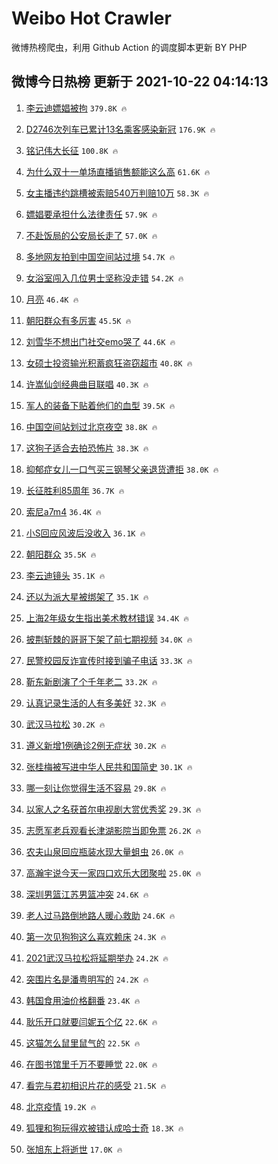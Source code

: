 # Weibo Hot Crawler 



微博热榜爬虫，利用 Github Action 的调度脚本更新 BY PHP 


## 微博今日热榜 更新于 2021-10-22 04:14:13 
1. [李云迪嫖娼被拘](https://s.weibo.com/weibo?q=%23%E6%9D%8E%E4%BA%91%E8%BF%AA%E5%AB%96%E5%A8%BC%E8%A2%AB%E6%8B%98%23&Refer=top) `379.8K 🔥` 

1. [D2746次列车已累计13名乘客感染新冠](https://s.weibo.com/weibo?q=%23D2746%E6%AC%A1%E5%88%97%E8%BD%A6%E5%B7%B2%E7%B4%AF%E8%AE%A113%E5%90%8D%E4%B9%98%E5%AE%A2%E6%84%9F%E6%9F%93%E6%96%B0%E5%86%A0%23&Refer=top) `176.9K 🔥` 

1. [铭记伟大长征](https://s.weibo.com/weibo?q=%23%E9%93%AD%E8%AE%B0%E4%BC%9F%E5%A4%A7%E9%95%BF%E5%BE%81%23&Refer=top) `100.8K 🔥` 

1. [为什么双十一单场直播销售额能这么高](https://s.weibo.com/weibo?q=%23%E4%B8%BA%E4%BB%80%E4%B9%88%E5%8F%8C%E5%8D%81%E4%B8%80%E5%8D%95%E5%9C%BA%E7%9B%B4%E6%92%AD%E9%94%80%E5%94%AE%E9%A2%9D%E8%83%BD%E8%BF%99%E4%B9%88%E9%AB%98%23&Refer=top) `61.6K 🔥` 

1. [女主播违约跳槽被索赔540万判赔10万](https://s.weibo.com/weibo?q=%23%E5%A5%B3%E4%B8%BB%E6%92%AD%E8%BF%9D%E7%BA%A6%E8%B7%B3%E6%A7%BD%E8%A2%AB%E7%B4%A2%E8%B5%94540%E4%B8%87%E5%88%A4%E8%B5%9410%E4%B8%87%23&Refer=top) `58.3K 🔥` 

1. [嫖娼要承担什么法律责任](https://s.weibo.com/weibo?q=%23%E5%AB%96%E5%A8%BC%E8%A6%81%E6%89%BF%E6%8B%85%E4%BB%80%E4%B9%88%E6%B3%95%E5%BE%8B%E8%B4%A3%E4%BB%BB%23&Refer=top) `57.9K 🔥` 

1. [不赴饭局的公安局长走了](https://s.weibo.com/weibo?q=%23%E4%B8%8D%E8%B5%B4%E9%A5%AD%E5%B1%80%E7%9A%84%E5%85%AC%E5%AE%89%E5%B1%80%E9%95%BF%E8%B5%B0%E4%BA%86%23&Refer=top) `57.0K 🔥` 

1. [多地网友拍到中国空间站过境](https://s.weibo.com/weibo?q=%23%E5%A4%9A%E5%9C%B0%E7%BD%91%E5%8F%8B%E6%8B%8D%E5%88%B0%E4%B8%AD%E5%9B%BD%E7%A9%BA%E9%97%B4%E7%AB%99%E8%BF%87%E5%A2%83%23&Refer=top) `54.7K 🔥` 

1. [女浴室闯入几位男士坚称没走错](https://s.weibo.com/weibo?q=%23%E5%A5%B3%E6%B5%B4%E5%AE%A4%E9%97%AF%E5%85%A5%E5%87%A0%E4%BD%8D%E7%94%B7%E5%A3%AB%E5%9D%9A%E7%A7%B0%E6%B2%A1%E8%B5%B0%E9%94%99%23&Refer=top) `54.2K 🔥` 

1. [月亮](https://s.weibo.com/weibo?q=%E6%9C%88%E4%BA%AE&Refer=top) `46.4K 🔥` 

1. [朝阳群众有多厉害](https://s.weibo.com/weibo?q=%23%E6%9C%9D%E9%98%B3%E7%BE%A4%E4%BC%97%E6%9C%89%E5%A4%9A%E5%8E%89%E5%AE%B3%23&Refer=top) `45.5K 🔥` 

1. [刘雪华不想出门社交emo哭了](https://s.weibo.com/weibo?q=%23%E5%88%98%E9%9B%AA%E5%8D%8E%E4%B8%8D%E6%83%B3%E5%87%BA%E9%97%A8%E7%A4%BE%E4%BA%A4emo%E5%93%AD%E4%BA%86%23&Refer=top) `44.6K 🔥` 

1. [女硕士投资输光积蓄疯狂盗窃超市](https://s.weibo.com/weibo?q=%23%E5%A5%B3%E7%A1%95%E5%A3%AB%E6%8A%95%E8%B5%84%E8%BE%93%E5%85%89%E7%A7%AF%E8%93%84%E7%96%AF%E7%8B%82%E7%9B%97%E7%AA%83%E8%B6%85%E5%B8%82%23&Refer=top) `40.8K 🔥` 

1. [许嵩仙剑经典曲目联唱](https://s.weibo.com/weibo?q=%23%E8%AE%B8%E5%B5%A9%E4%BB%99%E5%89%91%E7%BB%8F%E5%85%B8%E6%9B%B2%E7%9B%AE%E8%81%94%E5%94%B1%23&Refer=top) `40.3K 🔥` 

1. [军人的装备下贴着他们的血型](https://s.weibo.com/weibo?q=%23%E5%86%9B%E4%BA%BA%E7%9A%84%E8%A3%85%E5%A4%87%E4%B8%8B%E8%B4%B4%E7%9D%80%E4%BB%96%E4%BB%AC%E7%9A%84%E8%A1%80%E5%9E%8B%23&Refer=top) `39.5K 🔥` 

1. [中国空间站划过北京夜空](https://s.weibo.com/weibo?q=%23%E4%B8%AD%E5%9B%BD%E7%A9%BA%E9%97%B4%E7%AB%99%E5%88%92%E8%BF%87%E5%8C%97%E4%BA%AC%E5%A4%9C%E7%A9%BA%23&Refer=top) `38.8K 🔥` 

1. [这狗子适合去拍恐怖片](https://s.weibo.com/weibo?q=%23%E8%BF%99%E7%8B%97%E5%AD%90%E9%80%82%E5%90%88%E5%8E%BB%E6%8B%8D%E6%81%90%E6%80%96%E7%89%87%23&Refer=top) `38.3K 🔥` 

1. [抑郁症女儿一口气买三钢琴父亲退货遭拒](https://s.weibo.com/weibo?q=%23%E6%8A%91%E9%83%81%E7%97%87%E5%A5%B3%E5%84%BF%E4%B8%80%E5%8F%A3%E6%B0%94%E4%B9%B0%E4%B8%89%E9%92%A2%E7%90%B4%E7%88%B6%E4%BA%B2%E9%80%80%E8%B4%A7%E9%81%AD%E6%8B%92%23&Refer=top) `38.0K 🔥` 

1. [长征胜利85周年](https://s.weibo.com/weibo?q=%23%E9%95%BF%E5%BE%81%E8%83%9C%E5%88%A985%E5%91%A8%E5%B9%B4%23&Refer=top) `36.7K 🔥` 

1. [索尼a7m4](https://s.weibo.com/weibo?q=%E7%B4%A2%E5%B0%BCa7m4&Refer=top) `36.4K 🔥` 

1. [小S回应风波后没收入](https://s.weibo.com/weibo?q=%23%E5%B0%8FS%E5%9B%9E%E5%BA%94%E9%A3%8E%E6%B3%A2%E5%90%8E%E6%B2%A1%E6%94%B6%E5%85%A5%23&Refer=top) `36.1K 🔥` 

1. [朝阳群众](https://s.weibo.com/weibo?q=%E6%9C%9D%E9%98%B3%E7%BE%A4%E4%BC%97&Refer=top) `35.5K 🔥` 

1. [李云迪镜头](https://s.weibo.com/weibo?q=%23%E6%9D%8E%E4%BA%91%E8%BF%AA%E9%95%9C%E5%A4%B4%23&Refer=top) `35.1K 🔥` 

1. [还以为派大星被绑架了](https://s.weibo.com/weibo?q=%23%E8%BF%98%E4%BB%A5%E4%B8%BA%E6%B4%BE%E5%A4%A7%E6%98%9F%E8%A2%AB%E7%BB%91%E6%9E%B6%E4%BA%86%23&Refer=top) `35.1K 🔥` 

1. [上海2年级女生指出美术教材错误](https://s.weibo.com/weibo?q=%23%E4%B8%8A%E6%B5%B72%E5%B9%B4%E7%BA%A7%E5%A5%B3%E7%94%9F%E6%8C%87%E5%87%BA%E7%BE%8E%E6%9C%AF%E6%95%99%E6%9D%90%E9%94%99%E8%AF%AF%23&Refer=top) `34.4K 🔥` 

1. [披荆斩棘的哥哥下架了前七期视频](https://s.weibo.com/weibo?q=%23%E6%8A%AB%E8%8D%86%E6%96%A9%E6%A3%98%E7%9A%84%E5%93%A5%E5%93%A5%E4%B8%8B%E6%9E%B6%E4%BA%86%E5%89%8D%E4%B8%83%E6%9C%9F%E8%A7%86%E9%A2%91%23&Refer=top) `34.0K 🔥` 

1. [民警校园反诈宣传时接到骗子电话](https://s.weibo.com/weibo?q=%23%E6%B0%91%E8%AD%A6%E6%A0%A1%E5%9B%AD%E5%8F%8D%E8%AF%88%E5%AE%A3%E4%BC%A0%E6%97%B6%E6%8E%A5%E5%88%B0%E9%AA%97%E5%AD%90%E7%94%B5%E8%AF%9D%23&Refer=top) `33.3K 🔥` 

1. [靳东新剧演了个千年老二](https://s.weibo.com/weibo?q=%23%E9%9D%B3%E4%B8%9C%E6%96%B0%E5%89%A7%E6%BC%94%E4%BA%86%E4%B8%AA%E5%8D%83%E5%B9%B4%E8%80%81%E4%BA%8C%23&Refer=top) `33.2K 🔥` 

1. [认真记录生活的人有多美好](https://s.weibo.com/weibo?q=%23%E8%AE%A4%E7%9C%9F%E8%AE%B0%E5%BD%95%E7%94%9F%E6%B4%BB%E7%9A%84%E4%BA%BA%E6%9C%89%E5%A4%9A%E7%BE%8E%E5%A5%BD%23&Refer=top) `32.3K 🔥` 

1. [武汉马拉松](https://s.weibo.com/weibo?q=%23%E6%AD%A6%E6%B1%89%E9%A9%AC%E6%8B%89%E6%9D%BE%23&Refer=top) `30.2K 🔥` 

1. [遵义新增1例确诊2例无症状](https://s.weibo.com/weibo?q=%23%E9%81%B5%E4%B9%89%E6%96%B0%E5%A2%9E1%E4%BE%8B%E7%A1%AE%E8%AF%8A2%E4%BE%8B%E6%97%A0%E7%97%87%E7%8A%B6%23&Refer=top) `30.2K 🔥` 

1. [张桂梅被写进中华人民共和国简史](https://s.weibo.com/weibo?q=%23%E5%BC%A0%E6%A1%82%E6%A2%85%E8%A2%AB%E5%86%99%E8%BF%9B%E4%B8%AD%E5%8D%8E%E4%BA%BA%E6%B0%91%E5%85%B1%E5%92%8C%E5%9B%BD%E7%AE%80%E5%8F%B2%23&Refer=top) `30.1K 🔥` 

1. [哪一刻让你觉得生活不容易](https://s.weibo.com/weibo?q=%23%E5%93%AA%E4%B8%80%E5%88%BB%E8%AE%A9%E4%BD%A0%E8%A7%89%E5%BE%97%E7%94%9F%E6%B4%BB%E4%B8%8D%E5%AE%B9%E6%98%93%23&Refer=top) `29.8K 🔥` 

1. [以家人之名获首尔电视剧大赏优秀奖](https://s.weibo.com/weibo?q=%23%E4%BB%A5%E5%AE%B6%E4%BA%BA%E4%B9%8B%E5%90%8D%E8%8E%B7%E9%A6%96%E5%B0%94%E7%94%B5%E8%A7%86%E5%89%A7%E5%A4%A7%E8%B5%8F%E4%BC%98%E7%A7%80%E5%A5%96%23&Refer=top) `29.3K 🔥` 

1. [志愿军老兵观看长津湖影院当即免票](https://s.weibo.com/weibo?q=%23%E5%BF%97%E6%84%BF%E5%86%9B%E8%80%81%E5%85%B5%E8%A7%82%E7%9C%8B%E9%95%BF%E6%B4%A5%E6%B9%96%E5%BD%B1%E9%99%A2%E5%BD%93%E5%8D%B3%E5%85%8D%E7%A5%A8%23&Refer=top) `26.2K 🔥` 

1. [农夫山泉回应瓶装水现大量蛆虫](https://s.weibo.com/weibo?q=%23%E5%86%9C%E5%A4%AB%E5%B1%B1%E6%B3%89%E5%9B%9E%E5%BA%94%E7%93%B6%E8%A3%85%E6%B0%B4%E7%8E%B0%E5%A4%A7%E9%87%8F%E8%9B%86%E8%99%AB%23&Refer=top) `26.0K 🔥` 

1. [高瀚宇说今天一家四口欢乐大团聚啦](https://s.weibo.com/weibo?q=%23%E9%AB%98%E7%80%9A%E5%AE%87%E8%AF%B4%E4%BB%8A%E5%A4%A9%E4%B8%80%E5%AE%B6%E5%9B%9B%E5%8F%A3%E6%AC%A2%E4%B9%90%E5%A4%A7%E5%9B%A2%E8%81%9A%E5%95%A6%23&Refer=top) `25.0K 🔥` 

1. [深圳男篮江苏男篮冲突](https://s.weibo.com/weibo?q=%23%E6%B7%B1%E5%9C%B3%E7%94%B7%E7%AF%AE%E6%B1%9F%E8%8B%8F%E7%94%B7%E7%AF%AE%E5%86%B2%E7%AA%81%23&Refer=top) `24.6K 🔥` 

1. [老人过马路倒地路人暖心救助](https://s.weibo.com/weibo?q=%23%E8%80%81%E4%BA%BA%E8%BF%87%E9%A9%AC%E8%B7%AF%E5%80%92%E5%9C%B0%E8%B7%AF%E4%BA%BA%E6%9A%96%E5%BF%83%E6%95%91%E5%8A%A9%23&Refer=top) `24.6K 🔥` 

1. [第一次见狗狗这么喜欢赖床](https://s.weibo.com/weibo?q=%23%E7%AC%AC%E4%B8%80%E6%AC%A1%E8%A7%81%E7%8B%97%E7%8B%97%E8%BF%99%E4%B9%88%E5%96%9C%E6%AC%A2%E8%B5%96%E5%BA%8A%23&Refer=top) `24.3K 🔥` 

1. [2021武汉马拉松将延期举办](https://s.weibo.com/weibo?q=%232021%E6%AD%A6%E6%B1%89%E9%A9%AC%E6%8B%89%E6%9D%BE%E5%B0%86%E5%BB%B6%E6%9C%9F%E4%B8%BE%E5%8A%9E%23&Refer=top) `24.2K 🔥` 

1. [突围片名是潘粤明写的](https://s.weibo.com/weibo?q=%23%E7%AA%81%E5%9B%B4%E7%89%87%E5%90%8D%E6%98%AF%E6%BD%98%E7%B2%A4%E6%98%8E%E5%86%99%E7%9A%84%23&Refer=top) `24.2K 🔥` 

1. [韩国食用油价格翻番](https://s.weibo.com/weibo?q=%23%E9%9F%A9%E5%9B%BD%E9%A3%9F%E7%94%A8%E6%B2%B9%E4%BB%B7%E6%A0%BC%E7%BF%BB%E7%95%AA%23&Refer=top) `23.4K 🔥` 

1. [耿乐开口就要闫妮五个亿](https://s.weibo.com/weibo?q=%23%E8%80%BF%E4%B9%90%E5%BC%80%E5%8F%A3%E5%B0%B1%E8%A6%81%E9%97%AB%E5%A6%AE%E4%BA%94%E4%B8%AA%E4%BA%BF%23&Refer=top) `22.6K 🔥` 

1. [这猫怎么鼠里鼠气的](https://s.weibo.com/weibo?q=%23%E8%BF%99%E7%8C%AB%E6%80%8E%E4%B9%88%E9%BC%A0%E9%87%8C%E9%BC%A0%E6%B0%94%E7%9A%84%23&Refer=top) `22.5K 🔥` 

1. [在图书馆里千万不要睡觉](https://s.weibo.com/weibo?q=%23%E5%9C%A8%E5%9B%BE%E4%B9%A6%E9%A6%86%E9%87%8C%E5%8D%83%E4%B8%87%E4%B8%8D%E8%A6%81%E7%9D%A1%E8%A7%89%23&Refer=top) `22.0K 🔥` 

1. [看完与君初相识片花的感受](https://s.weibo.com/weibo?q=%23%E7%9C%8B%E5%AE%8C%E4%B8%8E%E5%90%9B%E5%88%9D%E7%9B%B8%E8%AF%86%E7%89%87%E8%8A%B1%E7%9A%84%E6%84%9F%E5%8F%97%23&Refer=top) `21.5K 🔥` 

1. [北京疫情](https://s.weibo.com/weibo?q=%23%E5%8C%97%E4%BA%AC%E7%96%AB%E6%83%85%23&Refer=top) `19.2K 🔥` 

1. [狐狸和狗玩得欢被错认成哈士奇](https://s.weibo.com/weibo?q=%23%E7%8B%90%E7%8B%B8%E5%92%8C%E7%8B%97%E7%8E%A9%E5%BE%97%E6%AC%A2%E8%A2%AB%E9%94%99%E8%AE%A4%E6%88%90%E5%93%88%E5%A3%AB%E5%A5%87%23&Refer=top) `18.3K 🔥` 

1. [张旭东上将逝世](https://s.weibo.com/weibo?q=%23%E5%BC%A0%E6%97%AD%E4%B8%9C%E4%B8%8A%E5%B0%86%E9%80%9D%E4%B8%96%23&Refer=top) `17.0K 🔥` 

